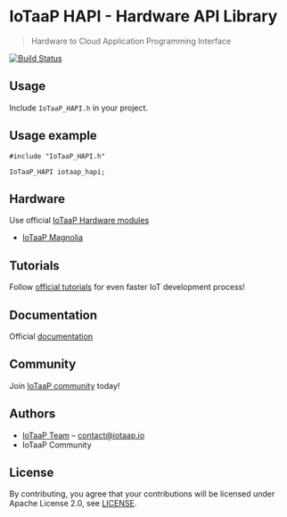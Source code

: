 # IoTaaP HAPI - Hardware API Library
> Hardware to Cloud Application Programming Interface

[![Build Status](https://jenkins.iotaap.io/buildStatus/icon?job=iotaap-hapi%2Fmaster)](https://jenkins.iotaap.io/job/iotaap-hapi/job/master/)

## Usage

Include `IoTaaP_HAPI.h` in your project.

## Usage example

```
#include "IoTaaP_HAPI.h"

IoTaaP_HAPI iotaap_hapi;
```

## Hardware

Use official [IoTaaP Hardware modules](https://www.iotaap.io/)

* [IoTaaP Magnolia](https://www.iotaap.io/platform/)

## Tutorials

Follow [official tutorials](https://docs.iotaap.io/iotaap-tutorials/) for even faster IoT development process!

## Documentation

Official [documentation](https://docs.iotaap.io)

## Community

Join [IoTaaP community](https://community.iotaap.io) today!

## Authors

* [IoTaaP Team](https://www.iotaap.io) – contact@iotaap.io
* IoTaaP Community

## License
By contributing, you agree that your contributions will be licensed under Apache License 2.0, see [LICENSE](./LICENSE.md).